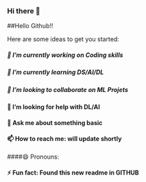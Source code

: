 ### Hi there 👋

##Hello Github!!

Here are some ideas to get you started:

##### 🔭 I’m currently working on Coding skills
##### 🌱 I’m currently learning DS/AI/DL
##### 👯 I’m looking to collaborate on ML Projets
#### 🤔 I’m looking for help with DL/AI
#### 💬 Ask me about something basic
#### 📫 How to reach me: will update shortly
####😄 Pronouns: 
#### ⚡ Fun fact: Found this  new readme in GITHUB 
